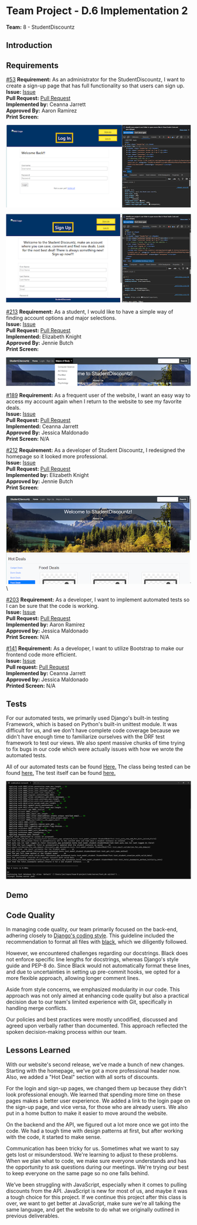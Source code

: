 # Team Project - D.6 Implementation 2

**Team:** 8 - StudentDiscountz

## Introduction

## Requirements

<span style="text-decoration:underline;">#53</span>
**Requirement:** As an administrator for the StudentDiscountz, I want to create a sign-up page that has full functionality so that users can sign up.\
**Issue:** [Issue](https://github.com/aaronr7734/team-8-project/issues/53)\
**Pull Request:** [Pull Request](https://github.com/aaronr7734/team-8-project/pull/57)\
**Implemented by:** Ceanna Jarrett\
**Approved By:** Aaron Ramirez\
**Print Screen:**

![Tabs ](./assets/deliverable-06/login_pic.png)

![Tabs ](./assets/deliverable-06/signup_pic.png)

<span style="text-decoration:underline;">#213</span>
**Requirement:**  As a student, I would like to have a simple way of finding account options and major selections.\
**Issue:** [Issue](https://github.com/aaronr7734/team-8-project/issues/213#issue-2000689727)\
**Pull Request:** [Pull Request](https://github.com/aaronr7734/team-8-project/pull/211#issue2000685566)\
**Implemented:** Elizabeth Knight\
**Approved By:** Jennie Butch\
**Print Screen:**

![Tabs](./assets/deliverable-06/navbar.png)

<span style="text-decoration:underline;">#189</span>
**Requirement:** As a frequent user of the website, I want an easy way to access my account again when I return to the website to see my favorite deals.\
**Issue:** [Issue](https://github.com/aaronr7734/team-8-project/issues/186#issue-1998166131)\
**Pull Request:** [Pull Request](https://github.com/aaronr7734/team-8-project/pull/188)\
**Implemented:** Ceanna Jarrett\
**Approved By:** Jessica Maldonado\
**Print Screen:** N/A

<span style="text-decoration:underline;">#212</span>
**Requirement:** As a developer of Student Discountz, I redesigned the homepage so it looked more professional.\
**Issue:** [Issue](https://github.com/aaronr7734/team-8-project/issues/212)\
**Pull Request:** [Pull Request](https://github.com/aaronr7734/team-8-project/pull/211)\
**Implemented by:** Elizabeth Knight\
**Approved by:** Jennie Butch\
**Print Screen:**

![Tabs](./assets/deliverable-06/homepage.png)\

<span style="text-decoration:underline;">#203</span>
**Requirement:** As a developer, I want to implement automated tests so I can be sure that the code is working.\
**Issue:** [Issue](https://github.com/aaronr7734/team-8-project/issues/214)\
**Pull Request:** [Pull Request](https://github.com/aaronr7734/team-8-project/pull/195)\
**Implemented by:** Aaron Ramirez\
**Approved by:** Jessica Maldonado\
**Print Screen:** N/A

<span style="text-decoration:underline;">#141</span>
**Requirement:** As a developer, I want to utilize Bootstrap to make our frontend code more efficient.\
**Issue:** [Issue](https://github.com/aaronr7734/team-8-project/issues/141)\
**Pull request:** [Pull Request](https://github.com/aaronr7734/team-8-project/pull/188)\
**Implemented by:** Ceanna Jarrett\
**Approved by:** Jessica Maldonado\
**Printed Screen:** N/A


## Tests

For our automated tests, we primarily used Django's built-in testing Framework, which is based on Python's built-in unittest module. It was difficult for us, and we don't have complete code coverage because we didn't have enough time to familiarize ourselves with the DRF test framework to test our views.  We also spent massive chunks of time trying to fix bugs in our code which were actually issues with how we wrote the automated tests.

All of our automated tests can be found [Here.](https://github.com/aaronr7734/team-8-project/tree/main/code/server/discountz_app/automated_tests)
The class being tested can be found [here.](https://github.com/aaronr7734/team-8-project/blob/main/code/server/discountz_app/models.py#L41)
The test itself can be found [here.](https://github.com/aaronr7734/team-8-project/blob/main/code/server/discountz_app/automated_tests/test_model_student.py)

![A terminal window displaying the results of Django database migrations and unit tests for a project. Migrations are marked as 'OK', and test results show 'ok' for six tests, indicating they've passed. The summary line states 'Ran 6 tests in 0.004s', and the last lines indicate the test database has been destroyed.](./assets/deliverable-06/automated_test.png)

## Demo

## Code Quality

In managing code quality, our team primarily focused on the back-end, adhering closely to [Django's coding style](https://docs.djangoproject.com/en/dev/internals/contributing/writing-code/coding-style/). This guideline included the recommendation to format all files with [black](https://pypi.org/project/black/), which we diligently followed.

However, we encountered challenges regarding our docstrings. Black does not enforce specific line lengths for docstrings, whereas Django's style guide and PEP-8 do. Since Black would not automatically format these lines, and due to uncertainties in setting up pre-commit hooks, we opted for a more flexible approach, allowing longer comment lines.

Aside from style concerns, we emphasized modularity in our code. This approach was not only aimed at enhancing code quality but also a practical decision due to our team's limited experience with Git, specifically in handling merge conflicts.

Our policies and best practices were mostly uncodified, discussed and agreed upon verbally rather than documented. This approach reflected the spoken decision-making process within our team.

## Lessons Learned
With our website's second release, we've made a bunch of new changes. Starting with the homepage, we've got a more professional header now. Also, we added a "Hot Deal" section with all sorts of discounts.

For the login and sign-up pages, we changed them up because they didn't look professional enough. We learned that spending more time on these pages makes a better user experience. We added a link to the login page on the sign-up page, and vice versa, for those who are already users. We also put in a home button to make it easier to move around the website.

On the backend and the API, we figured out a lot more once we got into the code. We had a tough time with design patterns at first, but after working with the code, it started to make sense.

Communication has been tricky for us. Sometimes what we want to say gets lost or misunderstood. We're learning to adjust to these problems. When we plan what to code, we make sure everyone understands and has the opportunity to ask questions during our meetings. We're trying our best to keep everyone on the same page so no one falls behind.

We’ve been struggling with JavaScript, especially when it comes to pulling discounts from the API. JavaScript is new for most of us, and maybe it was a tough choice for this project.  If we continue this project after this class is over, we want to get better at JavaScript, make sure we're all talking the same language, and get the website to do what we originally outlined in previous deliverables.

